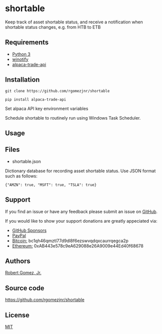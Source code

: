 # shortable
Keep track of asset shortable status, and receive a notification when shortable status changes, e.g. from HTB to ETB

## Requirements
- [Python 3](https://www.python.org/downloads/)
- [winotify](https://github.com/versa-syahptr/winotify)
- [alpaca-trade-api](https://github.com/alpacahq/alpaca-trade-api-python)

## Installation
    git clone https://github.com/rgomezjnr/shortable

    pip install alpaca-trade-api

Set alpaca API key environment variables
    
Schedule shortable to routinely run using Windows Task Scheduler.

## Usage

## Files
- shortable.json

Dictionary database for recording asset shortable status. Use JSON format such as follows:

`{"AMZN": true, "MSFT": true, "TSLA": true}`

## Support
If you find an issue or have any feedback please submit an issue on [GitHub](https://github.com/rgomezjnr/shortable/issues).

If you would like to show your support donations are greatly appeciated via:
- [GitHub Sponsors](https://github.com/sponsors/rgomezjnr)
- [PayPal](https://paypal.me/rgomezjnr)
- [Bitcoin:](bitcoin:bc1qh46qmztl77d9dl8f6ezswvqdqxcaurrqegca2p) bc1qh46qmztl77d9dl8f6ezswvqdqxcaurrqegca2p
- [Ethereum:](ethereum:0xAB443e578c9eA629088e26A9009e44Ed40f68678) 0xAB443e578c9eA629088e26A9009e44Ed40f68678

## Authors
[Robert Gomez, Jr.](https://github.com/rgomezjnr)

## Source code
https://github.com/rgomezjnr/shortable

## License
[MIT](https://github.com/rgomezjnr/shortable/blob/master/LICENSE.txt)
